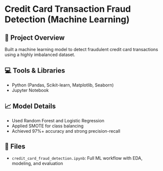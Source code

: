 # Credit Card Transaction Fraud Detection (Machine Learning)

## 🧠 Project Overview
Built a machine learning model to detect fraudulent credit card transactions using a highly imbalanced dataset.

## 💻 Tools & Libraries
- Python (Pandas, Scikit-learn, Matplotlib, Seaborn)
- Jupyter Notebook

## 📈 Model Details
- Used Random Forest and Logistic Regression
- Applied SMOTE for class balancing
- Achieved 97%+ accuracy and strong precision-recall

## 📁 Files
- `credit_card_fraud_detection.ipynb`: Full ML workflow with EDA, modeling, and evaluation

